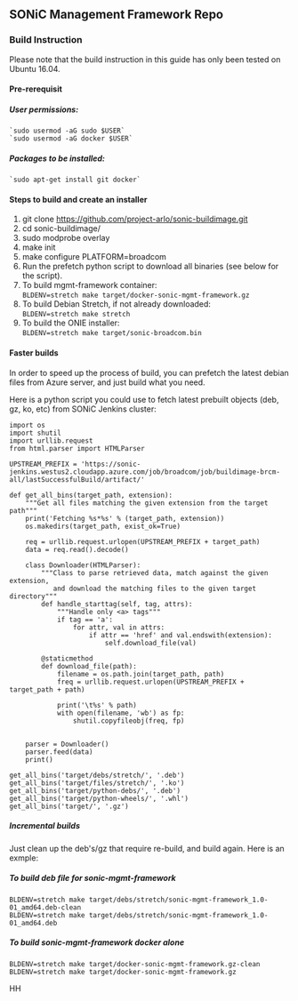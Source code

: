## SONiC Management Framework Repo

### Build Instruction
Please note that the build instruction in this guide has only been tested on Ubuntu 16.04.
#### Pre-rerequisit
##### User permissions:
	`sudo usermod -aG sudo $USER`
	`sudo usermod -aG docker $USER`

##### Packages to be installed:
	`sudo apt-get install git docker`

#### Steps to build and create an installer
1. git clone https://github.com/project-arlo/sonic-buildimage.git
2. cd sonic-buildimage/
3. sudo modprobe overlay
4. make init
5. make configure PLATFORM=broadcom
6. Run the prefetch python script to download all binaries (see below for the script).
7. To build mgmt-framework container:   
	`BLDENV=stretch make target/docker-sonic-mgmt-framework.gz`
8. To build Debian Stretch, if not already downloaded:   
	`BLDENV=stretch make stretch`
9. To build the ONIE installer:   
	`BLDENV=stretch make target/sonic-broadcom.bin`
 
#### Faster builds
In order to speed up the process of build, you can prefetch the latest debian files from Azure server, and just build what you need.

Here is a python script you could use to fetch latest prebuilt objects (deb, gz, ko, etc) from SONiC Jenkins cluster:

    import os
    import shutil
    import urllib.request
    from html.parser import HTMLParser

    UPSTREAM_PREFIX = 'https://sonic-jenkins.westus2.cloudapp.azure.com/job/broadcom/job/buildimage-brcm-all/lastSuccessfulBuild/artifact/'

    def get_all_bins(target_path, extension):
        """Get all files matching the given extension from the target path"""
        print('Fetching %s*%s' % (target_path, extension))
        os.makedirs(target_path, exist_ok=True)

        req = urllib.request.urlopen(UPSTREAM_PREFIX + target_path)
        data = req.read().decode()

        class Downloader(HTMLParser):
            """Class to parse retrieved data, match against the given extension,
               and download the matching files to the given target directory"""
            def handle_starttag(self, tag, attrs):
                """Handle only <a> tags"""
                if tag == 'a':
                    for attr, val in attrs:
                        if attr == 'href' and val.endswith(extension):
                            self.download_file(val)

            @staticmethod
            def download_file(path):
                filename = os.path.join(target_path, path)
                freq = urllib.request.urlopen(UPSTREAM_PREFIX + target_path + path)

                print('\t%s' % path)
                with open(filename, 'wb') as fp:
                    shutil.copyfileobj(freq, fp)


        parser = Downloader()
        parser.feed(data)
        print()

    get_all_bins('target/debs/stretch/', '.deb')
    get_all_bins('target/files/stretch/', '.ko')
    get_all_bins('target/python-debs/', '.deb')
    get_all_bins('target/python-wheels/', '.whl')
    get_all_bins('target/', '.gz')



##### Incremental builds 
Just clean up the deb's/gz that require re-build, and build again. Here is an exmple:

##### To build deb file for sonic-mgmt-framework

	BLDENV=stretch make target/debs/stretch/sonic-mgmt-framework_1.0-01_amd64.deb-clean
	BLDENV=stretch make target/debs/stretch/sonic-mgmt-framework_1.0-01_amd64.deb
	
##### To build sonic-mgmt-framework docker alone

	BLDENV=stretch make target/docker-sonic-mgmt-framework.gz-clean
	BLDENV=stretch make target/docker-sonic-mgmt-framework.gz
HH
